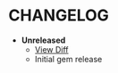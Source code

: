 # CHANGELOG

- **Unreleased**
  * [View Diff](https://github.com/westonganger/accepts_nested_attributes_for_public_id/compare/todocommithash...v1.0.0)
  * Initial gem release
